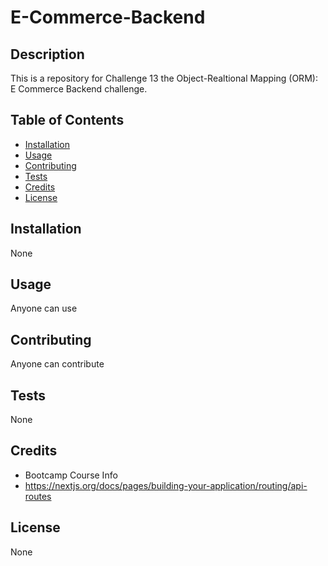 # E-Commerce-Backend

## Description
This is a repository for Challenge 13 the Object-Realtional Mapping (ORM): E Commerce Backend challenge. 

## Table of Contents
- [Installation](#installation)
- [Usage](#usage)
- [Contributing](#contributing)
- [Tests](#tests)
- [Credits](#credits)
- [License](#license)

## Installation
None

## Usage
Anyone can use

## Contributing
Anyone can contribute

## Tests
None

## Credits
- Bootcamp Course Info
- https://nextjs.org/docs/pages/building-your-application/routing/api-routes

## License
None